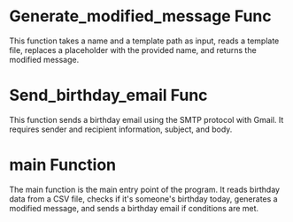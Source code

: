 # Generate_modified_message Func
This function takes a name and a template path as input,
reads a template file, replaces a placeholder with the provided name, 
and returns the modified message.

# Send_birthday_email Func
This function sends a birthday email using the SMTP protocol with Gmail. It requires sender and recipient information, subject, and body.

# main Function
The main function is the main entry point of the program. It reads birthday data from a CSV file,
checks if it's someone's birthday today, 
generates a modified message, and sends a birthday email if conditions are met.
